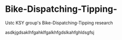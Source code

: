 # Bike-Dispatching-Tipping-
Ustc KSY group's Bike-Dispatching-Tipping research 

asdkjgdsaklhfgahklfgalkhfgdslkahfghldsgfsj
